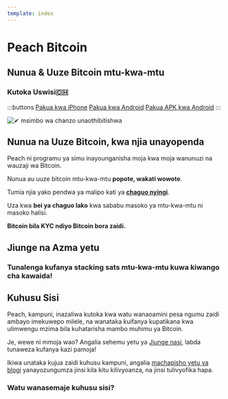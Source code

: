 ```yaml
---
template: index
---
```

<!--[teaser]-->
# Peach Bitcoin
## Nunua & Uuze Bitcoin <span>mtu-kwa-mtu</span>
### Kutoka Uswisi🇨🇭

<div class="inner-wrap">

:::buttons
[Pakua kwa iPhone]($iosUrl$)
[Pakua kwa Android]($androidUrl$)
[Pakua APK kwa Android](/apk/)
:::

![✔ msimbo wa chanzo unaothibitishwa](/img/phones.png)
</div>

<!--[top]-->
## Nunua na Uuze Bitcoin, kwa njia unayopenda

Peach ni programu ya simu inayounganisha moja kwa moja wanunuzi na wauzaji wa Bitcoin.

Nunua au uuze bitcoin mtu-kwa-mtu **popote, wakati wowote**.

Tumia njia yako pendwa ya malipo kati ya **[chaguo nyingi](/how-it-works/#payment)**.

Uza kwa **bei ya chaguo lako** kwa sababu masoko ya mtu-kwa-mtu ni masoko halisi.

**Bitcoin bila KYC ndiyo Bitcoin bora zaidi.**

<!--[mission]-->
## Jiunge na Azma yetu

### Tunalenga kufanya stacking sats mtu-kwa-mtu kuwa kiwango cha kawaida!

<!--[about]-->
## Kuhusu Sisi

Peach, kampuni, inazaliwa kutoka kwa watu wanaoamini pesa ngumu zaidi ambayo imekuwepo milele, na wanataka kuifanya kupatikana kwa ulimwengu mzima bila kuhatarisha mambo muhimu ya Bitcoin.

Je, wewe ni mmoja wao? Angalia sehemu yetu ya [Jiunge nasi](/join-us/), labda tunaweza kufanya kazi pamoja!

Ikiwa unataka kujua zaidi kuhusu kampuni, angalia [machapisho yetu ya blogi](/blog/) yanayozungumza jinsi kila kitu kilivyoanza, na jinsi tulivyofika hapa.

### Watu wanasemaje kuhusu sisi?
<br>
<div id="ap-widget-container" class="ap-widget-container" prod_code="peach" show ="top" bg_color="#FFFFFF" review_bg_color = "#FFFFFF" text_color = "#000000"></div>
